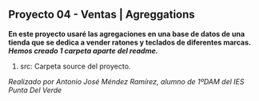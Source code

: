 ## Proyecto 04 - Ventas | Agreggations
**En este proyecto usaré las agregaciones en una base de datos de una tienda que se dedica a vender ratones y teclados de diferentes marcas.**
***Hemos creado 1 carpeta aparte del readme.***
1. src: Carpeta source del proyecto.

_Realizado por Antonio José Méndez Ramírez, alumno de 1ºDAM del IES Punta Del Verde_
